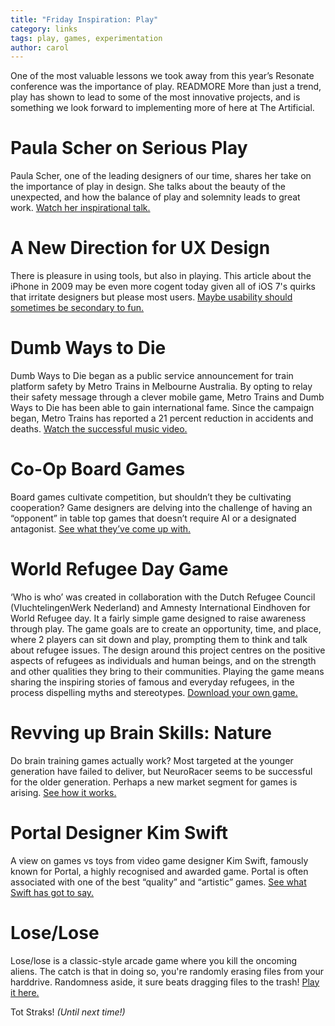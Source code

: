 ```yaml
---
title: "Friday Inspiration: Play"
category: links
tags: play, games, experimentation
author: carol
---
```


One of the most valuable lessons we took away from this year’s Resonate conference was the importance of play. READMORE More than just a trend, play has shown to lead to some of the most innovative projects, and is something we look forward to implementing more of here at The Artificial. 

# Paula Scher on Serious Play
Paula Scher, one of the leading designers of our time, shares her take on the importance of play in design. She talks about the beauty of the unexpected, and how the balance of play and solemnity leads to great work. [Watch her inspirational talk.](http://www.ted.com/talks/paula_scher_gets_serious?embed=true)

# A New Direction for UX Design
There is pleasure in using tools, but also in playing. This article about the iPhone in 2009 may be even more cogent today given all of iOS 7's quirks that irritate designers but please most users. [Maybe usability should sometimes be secondary to fun.](http://johnnyholland.org/2009/08/the-iphone-is-not-easy-to-use-a-peek-into-the-future-of-experience-design/)

# Dumb Ways to Die
Dumb Ways to Die began as a public service announcement for train platform safety by Metro Trains in Melbourne Australia. By opting to relay their safety message through a clever mobile game, Metro Trains and Dumb Ways to Die has been able to gain international fame. Since the campaign began, Metro Trains has reported a 21 percent reduction in accidents and deaths. [Watch the successful music video.](http://dumbwaystodie.com/)

# Co-Op Board Games
Board games cultivate competition, but shouldn’t they be cultivating cooperation? Game designers are delving into the challenge of having an “opponent” in table top games that doesn’t require AI or a designated antagonist. [See what they’ve come up with.](https://medium.com/board-games/569f4b71f429)

# World Refugee Day Game
‘Who is who’ was created in collaboration with the Dutch Refugee Council (VluchtelingenWerk Nederland) and Amnesty International Eindhoven for World Refugee day. It a fairly simple game designed to raise awareness through play. The game goals are to create an opportunity, time, and place, where 2 players can sit down and play, prompting them to think and talk about refugee issues. The design around this project centres on the positive aspects of refugees as individuals and human beings, and on the strength and other qualities they bring to their communities. Playing the game means sharing the inspiring stories of famous and everyday refugees, in the process dispelling myths and stereotypes. [Download your own game.](http://issuu.com/joszczepanska/docs/2014_wrd_game)

# Revving up Brain Skills: Nature
Do brain training games actually work? Most targeted at the younger generation have failed to deliver, but NeuroRacer seems to be successful for the older generation. Perhaps a new market segment for games is arising. [See how it works.](http://www.nature.com/nature/videoarchive/brain-training/index.html)

# Portal Designer Kim Swift
A view on games vs toys from video game designer Kim Swift, famously known for Portal, a highly recognised and awarded game. Portal is often associated with one of the best “quality” and “artistic” games. [See what Swift has got to say.](http://www.wired.com/2012/06/kim-swift-interview/)

# Lose/Lose
Lose/lose is a classic-style arcade game where you kill the oncoming aliens. The catch is that in doing so, you're randomly erasing files from your harddrive. Randomness aside, it sure beats dragging files to the trash!  [Play it here.](http://www.stfj.net/art/2009/loselose/)

Tot Straks! _(Until next time!)_
 